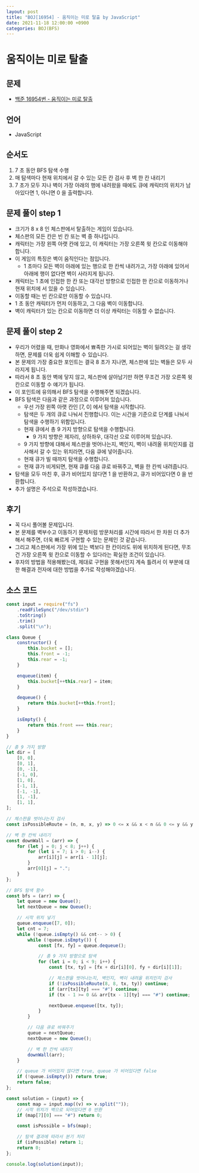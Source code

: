 ```yaml
---
layout: post
title: "BOJ[16954] - 움직이는 미로 탈출 by JavaScript"
date: 2021-11-18 12:00:00 +0900
categories: BOJ(BFS)
---
```


# 움직이는 미로 탈출

## 문제

- [백준 16954번 - 움직이는 미로 탈출](https://www.acmicpc.net/problem/16954)

## 언어

- JavaScript

## 순서도

1. 7 초 동안 BFS 탐색 수행
2. 매 탐색마다 현재 위치에서 갈 수 있는 모든 칸 검사 후 벽 한 칸 내리기
3. 7 초가 모두 지나 벽이 가장 아래의 행에 내려왔을 때에도 큐에 캐릭터의 위치가 남아있다면 1, 아니면 0 을 출력합니다.

## 문제 풀이 step 1

- 크기가 8 x 8 인 체스판에서 탈출하는 게임이 있습니다.
- 체스판의 모든 칸은 빈 칸 또는 벽 중 하나입니다.
- 캐릭터는 가장 왼쪽 아랫 칸에 있고, 이 캐릭터는 가장 오른쪽 윗 칸으로 이동해야 합니다.
- 이 게임의 특징은 벽이 움직인다는 점입니다.
  - 1 초마다 모든 벽이 아래에 있는 행으로 한 칸씩 내려가고, 가장 아래에 있어서 아래에 행이 없다면 벽이 사라지게 됩니다.
- 캐릭터는 1 초에 인접한 한 칸 또는 대각선 방향으로 인접한 한 칸으로 이동하거나 현재 위치에 서 있을 수 있습니다.
- 이동할 때는 빈 칸으로만 이동할 수 있습니다.
- 1 초 동안 캐릭터가 먼저 이동하고, 그 다음 벽이 이동합니다.
- 벽이 캐릭터가 있는 칸으로 이동하면 더 이상 캐릭터는 이동할 수 없습니다.

## 문제 풀이 step 2

- 우리가 어렸을 때, 만화나 영화에서 뾰족한 가시로 되어있는 벽이 밀려오는 걸 생각하면, 문제를 더욱 쉽게 이해할 수 있습니다.
- 본 문제의 가장 중요한 포인트는 결국 8 초가 지나면, 체스판에 있는 벽들은 모두 사라지게 됩니다.
- 따라서 8 초 동안 벽에 닿지 않고, 체스판에 살아남기만 하면 무조건 가장 오른쪽 윗 칸으로 이동할 수 얘기가 됩니다.
- 이 포인트에 유의해서 BFS 탐색을 수행해주면 되겠습니다.
- BFS 탐색은 다음과 같은 과정으로 이루어져 있습니다.
  - 우선 가장 왼쪽 아랫 칸인 [7, 0] 에서 탐색을 시작합니다.
  - 탐색은 두 개의 큐로 나눠서 진행합니다. 이는 시간을 기준으로 단계를 나눠서 탐색을 수행하기 위함입니다.
  - 현재 큐에서 총 9 가지 방향으로 탐색을 수행합니다.
    - 9 가지 방향은 제자리, 상하좌우, 대각선 으로 이루어져 있습니다.
  - 9 가지 방향에 대해서 체스판을 벗어나는지, 벽인지, 벽이 내려올 위치인지를 검사해서 갈 수 있는 위치라면, 다음 큐에 넣어줍니다.
  - 현재 큐가 빌 때까지 탐색을 수행합니다.
  - 현재 큐가 비게되면, 현재 큐를 다음 큐로 바꿔주고, 벽을 한 칸씩 내려줍니다.
- 탐색을 모두 마친 후, 큐가 비어있지 않다면 1 을 반환하고, 큐가 비어있다면 0 을 반환합니다.
- 추가 설명은 주석으로 작성하겠습니다.

## 후기

- 꼭 다시 풀어볼 문제입니다.
- 본 문제를 벽부수고 이동하기 문제처럼 방문처리를 시간에 따라서 한 차원 더 추가해서 해주면, 더욱 빠르게 구현할 수 있는 문제인 것 같습니다.
- 그리고 체스판에서 가장 위에 있는 벽보다 한 칸이라도 위에 위치하게 된다면, 무조건 가장 오른쪽 윗 칸으로 이동할 수 있다라는 확실한 조건이 있습니다.
- 후자의 방법을 적용해봤는데, 제대로 구현을 못해서인지 계속 틀려서 이 부분에 대한 해결과 전자에 대한 방법을 추가로 작성해야겠습니다.

## 소스 코드

```javascript
const input = require("fs")
	.readFileSync("/dev/stdin")
	.toString()
	.trim()
	.split("\n");

class Queue {
	constructor() {
		this.bucket = [];
		this.front = -1;
		this.rear = -1;
	}

	enqueue(item) {
		this.bucket[++this.rear] = item;
	}

	dequeue() {
		return this.bucket[++this.front];
	}

	isEmpty() {
		return this.front === this.rear;
	}
}

// 총 9 가지 방향
let dir = [
	[0, 0],
	[0, 1],
	[0, -1],
	[-1, 0],
	[1, 0],
	[-1, 1],
	[-1, -1],
	[1, -1],
	[1, 1],
];

// 체스판을 벗어나는지 검사
const isPossibleRoute = (n, m, x, y) => 0 <= x && x < n && 0 <= y && y < m;

// 벽 한 칸씩 내리기
const downWall = (arr) => {
	for (let j = 0; j < 8; j++) {
		for (let i = 7; i > 0; i--) {
			arr[i][j] = arr[i - 1][j];
		}
		arr[0][j] = ".";
	}
};

// BFS 탐색 함수
const bfs = (arr) => {
	let queue = new Queue();
	let nextQueue = new Queue();

	// 시작 위치 넣기
	queue.enqueue([7, 0]);
	let cnt = 7;
	while (!queue.isEmpty() && cnt-- > 0) {
		while (!queue.isEmpty()) {
			const [fx, fy] = queue.dequeue();

			// 총 9 가지 방향으로 탐색
			for (let i = 0; i < 9; i++) {
				const [tx, ty] = [fx + dir[i][0], fy + dir[i][1]];

				// 체스판을 벗어나는지, 벽인지, 벽이 내려올 위치인지 검사
				if (!isPossibleRoute(8, 8, tx, ty)) continue;
				if (arr[tx][ty] === "#") continue;
				if (tx - 1 >= 0 && arr[tx - 1][ty] === "#") continue;

				nextQueue.enqueue([tx, ty]);
			}
		}

		// 다음 큐로 바꿔주기
		queue = nextQueue;
		nextQueue = new Queue();

		// 벽 한 칸씩 내리기
		downWall(arr);
	}

	// queue 가 비어있지 않다면 true, queue 가 비어있다면 false
	if (!queue.isEmpty()) return true;
	return false;
};

const solution = (input) => {
	const map = input.map((v) => v.split(""));
	// 시작 위치가 벽으로 되어있다면 0 반환
	if (map[7][0] === "#") return 0;

	const isPossible = bfs(map);

	// 탐색 결과에 따라서 분기 처리
	if (isPossible) return 1;
	return 0;
};

console.log(solution(input));
```
